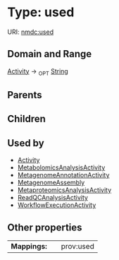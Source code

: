 
# Type: used




URI: [nmdc:used](https://microbiomedata/meta/used)


## Domain and Range

[Activity](Activity.md) ->  <sub>OPT</sub> [String](types/String.md)

## Parents


## Children


## Used by

 * [Activity](Activity.md)
 * [MetabolomicsAnalysisActivity](MetabolomicsAnalysisActivity.md)
 * [MetagenomeAnnotationActivity](MetagenomeAnnotationActivity.md)
 * [MetagenomeAssembly](MetagenomeAssembly.md)
 * [MetaproteomicsAnalysisActivity](MetaproteomicsAnalysisActivity.md)
 * [ReadQCAnalysisActivity](ReadQCAnalysisActivity.md)
 * [WorkflowExecutionActivity](WorkflowExecutionActivity.md)

## Other properties

|  |  |  |
| --- | --- | --- |
| **Mappings:** | | prov:used |

